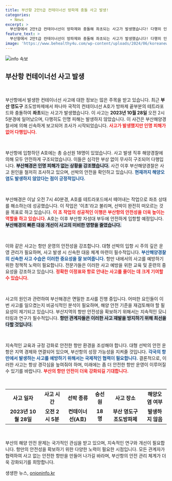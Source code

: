 ```yaml
---
title: 부산항 2만t급 컨테이너선 방파제 충돌 사고 발생!
categories:
  - News
excerpt: >
  부산항에서 2만t급 컨테이너선이 방파제와 충돌해 좌초되는 사고가 발생했습니다! 다행히 인명 피해는 없었지만, 해경이 선박을 성공적으로 구출하는 과정과 사고 원인에 대한 조사가 진행 중입니다. 클릭해 더 자세한 내용을 확인하세요!
feature_text: >
  부산항에서 2만t급 컨테이너선이 방파제와 충돌해 좌초되는 사고가 발생했습니다! 다행히 인명 피해는 없었지만, 해경이 선박을 성공적으로 구출하는 과정과 사고 원인에 대한 조사가 진행 중입니다. 클릭해 더 자세한 내용을 확인하세요!
image: 'https://www.behealthy4u.com/wp-content/uploads/2024/06/koreanews.jpg'
---
```


<p><img src="https://www.behealthy4u.com/wp-content/uploads/2024/06/koreanews.jpg" alt="info 속보" /></p>

<h2 data-ke-size="size26">부산항 컨테이너선 사고 발생</h2>

<p data-ke-size="size16">&nbsp;</p>

<p>부산항에서 발생한 컨테이너선 사고에 대한 정보는 많은 주목을 받고 있습니다. 최근 <strong>부산 영도구</strong> 조도방파제에서 파나마 국적의 컨테이너선 A호가 방파제 끝부분의 테트라포드와 충돌하여 <strong>좌초</strong>되는 사고가 발생했습니다. 이 사고는 <strong>2023년 10월 28일</strong> 오전 2시 5분경에 일어났으며, 다행히도 인명 피해는 발생하지 않았습니다. 이 사건은 부산해양경찰서에 의해 신속하게 보고되어 조사가 시작되었습니다. <b><span style="color: #ee2323;">사고가 발생했지만 인명 피해가 없어 다행입니다.</span></b></p>

<p data-ke-size="size16">&nbsp;</p>

<p>부산항에 입항하던 A호에는 총 승선원 18명이 있었습니다. 사고 발생 직후 해양경찰에 의해 모두 안전하게 구조되었습니다. 이들은 심각한 부상 없이 무사히 구조되어 다행입니다. <b><span style="background-color: #21538527;">부산해경은 인명 피해가 없는 상황을 강조했습니다.</span></b> 사건 이후 부산해양경찰은 사고 원인을 철저히 조사하고 있으며, 선박의 안전을 확인하고 있습니다. <b><span style="color: #1a5490;">현재까지 해양오염도 발생하지 않았다는 점이 긍정적입니다.</span></b></p>

<p data-ke-size="size16">&nbsp;</p>

<p>부산해경은 이날 오전 7시 40분경, A호를 테트라포드에서 떼어내는 작업으로 좌초 상태를 해소하는데 성공했습니다. 이 작업은 '이초'라고 불리며, 선박이 완전히 떠오르는 것을 목표로 하고 있습니다. <b><span style="color: #ee2323;">이 초 작업의 성공적인 이행은 부산항의 안전성을 더욱 높이는 역할을 하고 있습니다.</span></b> A호는 이후 부산항 자성대 부두에 안전하게 입항할 예정입니다. <b><span style="background-color: #21538527;">부산해경의 빠른 대응 개선이 사고의 미비한 영향을 줄였습니다.</span></b></p>

<p data-ke-size="size16">&nbsp;</p>

<p>이와 같은 사고는 항만 운영의 안전성을 강조합니다. 대형 선박의 입항 시 주의 깊은 운영 관리가 필요하며, 사고 발생 시 신속한 대응 체계 마련이 필수적입니다. <b><span style="color: #1a5490;">부산해양경찰의 신속한 사고 수습은 이러한 중요성을 잘 보여줍니다.</span></b> 항만 내에서의 사고를 예방하기 위한 정책적 노력이 필요합니다. 전문가들은 이러한 사고 예방을 위한 교육 및 훈련의 중요성을 강조하고 있습니다. <b><span style="color: #ee2323;">정확한 이정표와 항로 안내는 사고를 줄이는 데 크게 기여할 수 있습니다.</span></b></p>

<p data-ke-size="size16">&nbsp;</p>

<p>사고의 원인과 관련하여 부산해경은 면밀한 조사를 진행 중입니다. 어떠한 요인들이 이번 사고를 일으켰는지 비공식적인 분석이 필요하며, 해양 안전 기준을 재검토해야 할 필요성이 제기되고 있습니다. 부산지역의 항만 안전성을 확보하기 위해서는 지속적인 모니터링과 연구가 필수적입니다. <b><span style="background-color: #21538527;">항만 관계자들은 이러한 사고 재발을 방지하기 위해 최선을 다할 것입니다.</span></b></p>

<p data-ke-size="size16">&nbsp;</p>

<p>지속적인 교육과 규정 강화로 안전한 항만 환경을 조성해야 합니다. 대형 선박의 안전 운항은 지역 경제와 연결되어 있으며, 부산항의 성장 가능성을 지켜줄 것입니다. <b><span style="color: #1a5490;">각국의 항만에서 발생하는 사고를 예방하기 위해서는 국제적인 협력이 필요합니다.</span></b> 결론적으로, 이러한 사고는 항상 경각심을 높여줘야 하며, 미래에는 좀 더 안전한 항만 운영이 이루어질 수 있기를 바랍니다. <b><span style="color: #ee2323;">부산의 항만 안전이 더욱 강화되길 기대합니다.</span></b></p>

<p data-ke-size="size16">&nbsp;</p>

<table style="width: 100%; border-collapse: collapse;">
<tr>
<td style="text-align: center; height: 17px;"><b>사고 일자</b></td>
<td style="text-align: center; height: 17px;"><b>사고 시간</b></td>
<td style="text-align: center; height: 17px;"><b>선박 종류</b></td>
<td style="text-align: center; height: 17px;"><b>승선원</b></td>
<td style="text-align: center; height: 17px;"><b>사고 장소</b></td>
<td style="text-align: center; height: 17px;"><b>해양오염 여부</b></td>
</tr>
<tr>
<td style="text-align: center; height: 17px;"><b>2023년 10월 28일</b></td>
<td style="text-align: center; height: 17px;"><b>오전 2시 5분</b></td>
<td style="text-align: center; height: 17px;"><b>컨테이너선(A호)</b></td>
<td style="text-align: center; height: 17px;"><b>18명</b></td>
<td style="text-align: center; height: 17px;"><b>부산 영도구 조도방파제</b></td>
<td style="text-align: center; height: 17px;"><b>발생하지 않음</b></td>
</tr>
</table>

<p data-ke-size="size16">&nbsp;</p>

<p>부산의 해양 안전 문제는 국가적인 관심을 받고 있으며, 지속적인 연구와 개선이 필요합니다. 항만의 안전성을 확보하기 위한 다양한 노력이 필요한 시점입니다. 모든 관계자가 협력하여 사고 없는 안전한 항만을 만들어 나가길 바라며, 부산항의 안전 관리 체계가 더욱 강화되기를 희망합니다.</p>
생생한 뉴스, <a href="https://onioninfo.kr" rel="dofollow">onioninfo.kr</a>


